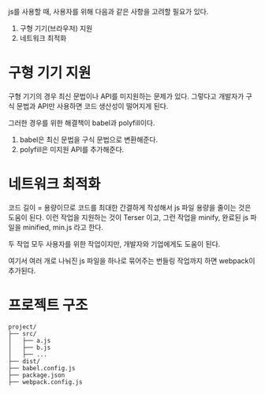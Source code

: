 js를 사용할 때, 사용자를 위해 다음과 같은 사항을 고려할 필요가 있다.
1. 구형 기기(브라우저) 지원
2. 네트워크 최적화
# 구형 기기 지원
구형 기기의 경우 최신 문법이나 API를 미지원하는 문제가 있다.
그렇다고 개발자가 구식 문법과 API만 사용하면 코드 생산성이 떨어지게 된다.

그러한 경우를 위한 해결책이 babel과 polyfill이다.
1. babel은 최신 문법을 구식 문법으로 변환해준다.
2. polyfill은 미지원 API를 추가해준다.
# 네트워크 최적화
코드 길이 = 용량이므로 코드를 최대한 간결하게 작성해서 js 파일 용량을 줄이는 것은 도움이 된다.
이런 작업을 지원하는 것이 Terser 이고, 그런 작업을 minify, 완료된 js 파일을 minified, min.js 라고 한다.

두 작업 모두 사용자를 위한 작업이지만, 개발자와 기업에게도 도움이 된다.

여기서 여러 개로 나눠진 js 파일을 하나로 묶어주는 번들링 작업까지 하면 webpack이 추가된다.
# 프로젝트 구조
```
project/
├── src/
│   ├── a.js
│   ├── b.js
│   ├── ...
├── dist/
├── babel.config.js
├── package.json
├── webpack.config.js
```
